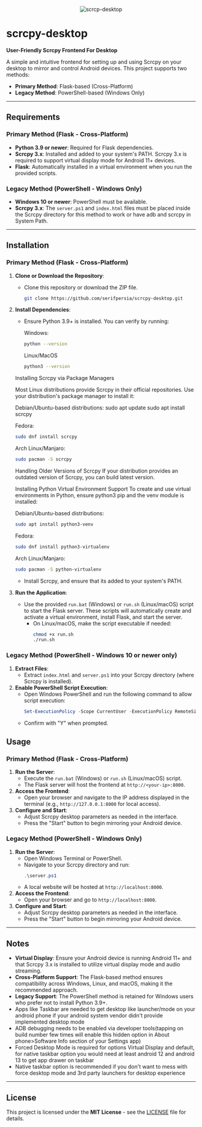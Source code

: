 <div align="center">

![scrcp-desktop](https://github.com/user-attachments/assets/747cac8e-9635-46d2-bbe1-3d6c04bfeb0a)

</div>

# scrcpy-desktop

**User-Friendly Scrcpy Frontend For Desktop**

A simple and intuitive frontend for setting up and using Scrcpy on your desktop to mirror and control Android devices. This project supports two methods:
- **Primary Method**: Flask-based (Cross-Platform)
- **Legacy Method**: PowerShell-based (Windows Only)

---

## Requirements

### Primary Method (Flask - Cross-Platform)
- **Python 3.9 or newer**: Required for Flask dependencies.
- **Scrcpy 3.x**: Installed and added to your system's PATH. Scrcpy 3.x is required to support virtual display mode for Android 11+ devices.
- **Flask**: Automatically installed in a virtual environment when you run the provided scripts.

### Legacy Method (PowerShell - Windows Only)
- **Windows 10 or newer**: PowerShell must be available.
- **Scrcpy 3.x**: The `server.ps1` and `index.html` files must be placed inside the Scrcpy directory for this method to work or have adb and scrcpy in System Path.

---

## Installation

### Primary Method (Flask - Cross-Platform)
1. **Clone or Download the Repository**:
   - Clone this repository or download the ZIP file.
     ```bash
     git clone https://github.com/serifpersia/scrcpy-desktop.git
     ```
2. **Install Dependencies**:
   - Ensure Python 3.9+ is installed. You can verify by running:

     Windows:
     ```bash
     python --version
     ```
     Linux/MacOS
     ```bash
     python3 --version
     ```
   Installing Scrcpy via Package Managers

   Most Linux distributions provide Scrcpy in their official repositories. Use your distribution's package manager to install it:
   
   Debian/Ubuntu-based distributions:
   sudo apt update
   sudo apt install scrcpy
   
   Fedora:
    ```bash
   sudo dnf install scrcpy
    ```
   Arch Linux/Manjaro:
    ```bash
   sudo pacman -S scrcpy
    ```
   Handling Older Versions of Scrcpy
   If your distribution provides an outdated version of Scrcpy, you can build latest version.
   
   Installing Python Virtual Environment Support
   To create and use virtual environments in Python, ensure python3 pip and the venv module is installed:
   
   Debian/Ubuntu-based distributions:
    ```bash
   sudo apt install python3-venv
    ```
   Fedora:
    ```bash
   sudo dnf install python3-virtualenv
    ```
   Arch Linux/Manjaro:
    ```bash
   sudo pacman -S python-virtualenv
    ```

   - Install Scrcpy, and ensure that its added to your system's PATH.
3. **Run the Application**:
   - Use the provided `run.bat` (Windows) or `run.sh` (Linux/macOS) script to start the Flask server. These scripts will automatically create and activate a virtual environment, install Flask, and start the server.
     - On Linux/macOS, make the script executable if needed:
       ```bash
       chmod +x run.sh
       ./run.sh
       ```
### Legacy Method (PowerShell - Windows 10 or newer only)
1. **Extract Files**:
   - Extract `index.html` and `server.ps1` into your Scrcpy directory (where Scrcpy is installed).
2. **Enable PowerShell Script Execution**:
   - Open Windows PowerShell and run the following command to allow script execution:
     ```powershell
     Set-ExecutionPolicy -Scope CurrentUser -ExecutionPolicy RemoteSigned
     ```
   - Confirm with "Y" when prompted.

## Usage

### Primary Method (Flask - Cross-Platform)
1. **Run the Server**:
   - Execute the `run.bat` (Windows) or `run.sh` (Linux/macOS) script.
   - The Flask server will host the frontend at `http://<your-ip>:8000`.
2. **Access the Frontend**:
   - Open your browser and navigate to the IP address displayed in the terminal (e.g., `http://127.0.0.1:8000` for local access).
3. **Configure and Start**:
   - Adjust Scrcpy desktop parameters as needed in the interface.
   - Press the "Start" button to begin mirroring your Android device.

### Legacy Method (PowerShell - Windows Only)
1. **Run the Server**:
   - Open Windows Terminal or PowerShell.
   - Navigate to your Scrcpy directory and run:
     ```powershell
     .\server.ps1
     ```
   - A local website will be hosted at `http://localhost:8000`.
2. **Access the Frontend**:
   - Open your browser and go to `http://localhost:8000`.
3. **Configure and Start**:
   - Adjust Scrcpy desktop parameters as needed in the interface.
   - Press the "Start" button to begin mirroring your Android device.

---

## Notes
- **Virtual Display**: Ensure your Android device is running Android 11+ and that Scrcpy 3.x is installed to utilize virtual display mode and audio streaming.
- **Cross-Platform Support**: The Flask-based method ensures compatibility across Windows, Linux, and macOS, making it the recommended approach.
- **Legacy Support**: The PowerShell method is retained for Windows users who prefer not to install Python 3.9+.
- Apps like Taskbar are needed to get desktop like launcher/mode on your android phone if your android system vendor didn't provide implemented desktop mode
- ADB debugging needs to be enabled via developer tools(tapping on build number few times will enable this hidden option in About phone>Software Info section of your Settings app)
- Forced Desktop Mode is required for options Virtual Display and default, for native taskbar option you would need at least android 12 and android 13 to get app drawer on taskbar
- Native taskbar option is recommended if you don't want to mess with force desktop mode and 3rd party launchers for desktop experience

---

## License
This project is licensed under the **MIT License** - see the [LICENSE](LICENSE) file for details.
